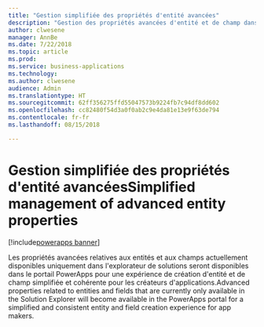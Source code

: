 ```yaml
---
title: "Gestion simplifiée des propriétés d'entité avancées"
description: "Gestion des propriétés avancées d'entité et de champ dans le portail PowerApps sans utiliser l'explorateur de solutions"
author: clwesene
manager: AnnBe
ms.date: 7/22/2018
ms.topic: article
ms.prod: 
ms.service: business-applications
ms.technology: 
ms.author: clwesene
audience: Admin
ms.translationtype: HT
ms.sourcegitcommit: 62ff356275ffd55047573b9224fb7c94df8dd602
ms.openlocfilehash: cc82480f54d3a0f0ab2c9e4da81e13e9f63de794
ms.contentlocale: fr-fr
ms.lasthandoff: 08/15/2018

---
```

# <a name="simplified-management-of-advanced-entity-properties"></a><span data-ttu-id="5e609-103">Gestion simplifiée des propriétés d'entité avancées</span><span class="sxs-lookup"><span data-stu-id="5e609-103">Simplified management of advanced entity properties</span></span>

[!include[powerapps banner](../includes/powerapps.md)]




<span data-ttu-id="5e609-104">Les propriétés avancées relatives aux entités et aux champs actuellement disponibles uniquement dans l'explorateur de solutions seront disponibles dans le portail PowerApps pour une expérience de création d'entité et de champ simplifiée et cohérente pour les créateurs d'applications.</span><span class="sxs-lookup"><span data-stu-id="5e609-104">Advanced properties related to entities and fields that are currently only available in the Solution Explorer will become available in the PowerApps portal for a simplified and consistent entity and field creation experience for app makers.</span></span>

